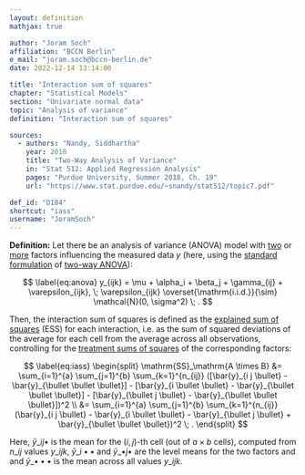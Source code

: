 ```yaml
---
layout: definition
mathjax: true

author: "Joram Soch"
affiliation: "BCCN Berlin"
e_mail: "joram.soch@bccn-berlin.de"
date: 2022-12-14 13:14:00

title: "Interaction sum of squares"
chapter: "Statistical Models"
section: "Univariate normal data"
topic: "Analysis of variance"
definition: "Interaction sum of squares"

sources:
  - authors: "Nandy, Siddhartha"
    year: 2018
    title: "Two-Way Analysis of Variance"
    in: "Stat 512: Applied Regression Analysis"
    pages: "Purdue University, Summer 2018, Ch. 19"
    url: "https://www.stat.purdue.edu/~snandy/stat512/topic7.pdf"

def_id: "D184"
shortcut: "iass"
username: "JoramSoch"
---
```



**Definition:** Let there be an analysis of variance (ANOVA) model with [two](/D/anova2) or [more](/D/anovan) factors influencing the measured data $y$ (here, using the [standard formulation](/P/anova2-pss) of [two-way ANOVA](/D/anova2)):

$$ \label{eq:anova}
y_{ijk} = \mu + \alpha_i + \beta_j + \gamma_{ij} + \varepsilon_{ijk}, \; \varepsilon_{ijk} \overset{\mathrm{i.i.d.}}{\sim} \mathcal{N}(0, \sigma^2) \; .
$$

Then, the interaction sum of squares is defined as the [explained sum of squares](/D/ess) (ESS) for each interaction, i.e. as the sum of squared deviations of the average for each cell from the average across all observations, controlling for the [treatment sums of squares](/D/trss) of the corresponding factors:

$$ \label{eq:iass}
\begin{split}
\mathrm{SS}_\mathrm{A \times B} &= \sum_{i=1}^{a} \sum_{j=1}^{b} \sum_{k=1}^{n_{ij}} ([\bar{y}_{i j \bullet} - \bar{y}_{\bullet \bullet \bullet}] - [\bar{y}_{i \bullet \bullet} - \bar{y}_{\bullet \bullet \bullet}] - [\bar{y}_{\bullet j \bullet} - \bar{y}_{\bullet \bullet \bullet}])^2 \\
&= \sum_{i=1}^{a} \sum_{j=1}^{b} \sum_{k=1}^{n_{ij}} (\bar{y}_{i j \bullet} - \bar{y}_{i \bullet \bullet} - \bar{y}_{\bullet j \bullet} + \bar{y}_{\bullet \bullet \bullet})^2 \; .
\end{split}
$$

Here, $\bar{y}\_{i j \bullet}$ is the mean for the $(i,j)$-th cell (out of $a \times b$ cells), computed from $n\_{ij}$ values $y\_{ijk}$, $\bar{y}\_{i \bullet \bullet}$ and $\bar{y}\_{\bullet j \bullet}$ are the level means for the two factors and and $\bar{y}\_{\bullet \bullet \bullet}$ is the mean across all values $y\_{ijk}$.